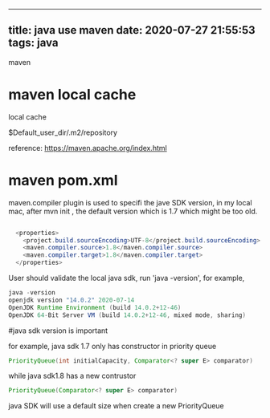 
---
title: java use maven
date: 2020-07-27 21:55:53
tags: java
---


maven


# maven local cache
local cache

$Default_user_dir/.m2/repository

reference:
https://maven.apache.org/index.html


# maven pom.xml



maven.compiler plugin is used to specifi the jave SDK version,
in my local mac, after mvn init , the default version which is 1.7
which might be too old.



```java 

  <properties>
    <project.build.sourceEncoding>UTF-8</project.build.sourceEncoding>
    <maven.compiler.source>1.8</maven.compiler.source>
    <maven.compiler.target>1.8</maven.compiler.target>
  </properties>

```

User should validate the local java sdk, run 'java -version', for example,

```java
java -version
openjdk version "14.0.2" 2020-07-14
OpenJDK Runtime Environment (build 14.0.2+12-46)
OpenJDK 64-Bit Server VM (build 14.0.2+12-46, mixed mode, sharing)
```

#java sdk version is important


for example, java sdk 1.7 only has constructor in priority queue

```java
PriorityQueue(int initialCapacity, Comparator<? super E> comparator)
```
while java sdk1.8 has a new contrustor

```java
PriorityQueue(Comparator<? super E> comparator)
```
java SDK will use a default size when create a new PriorityQueue






